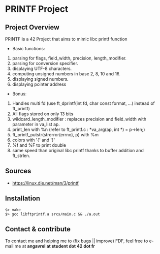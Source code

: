 # PRINTF Project

## Project Overview
PRINTF is a 42 Project that aims to mimic libc printf function

* Basic functions:
1) parsing for flags, field_width, precision, length_modifier.
2) parsing for conversion specifier.
3) displaying UTF-8 characters.
4) computing unsigned numbers in base 2, 8, 10 and 16.
5) displaying signed numbers.
6) displaying pointer address

* Bonus:
1) Handles multi fd (use ft_dprintf(int fd, char const format, ...) instead of ft_printf)
2) All flags stored on only 13 bits
3) wildcard_length_modifier : replaces precision and field_width with parameter in va_list ap.
4) print_len with %n (refer to ft_printf.c : *va_arg(ap, int *) = p->len;)
5) ft_printf_putstr(strerror(errno), p) with %m
6) colors with '{' and '}'
7) %f and %F to print double
8) same speed than original libc printf thanks to buffer addition and ft_strlen.


## Sources
* https://linux.die.net/man/3/printf

## Installation
```
$> make
$> gcc libftprintf.a srcs/main.c && ./a.out
```

## Contact & contribute
To contact me and helping me to (fix bugs || improve) FDF, feel free to e-mail me at **angavrel at student dot 42 dot fr**
